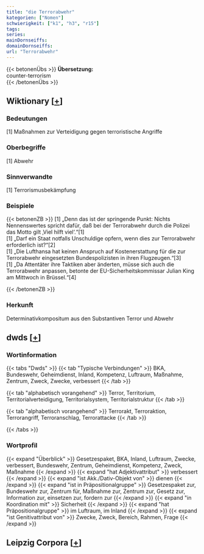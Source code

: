 ```yaml
---
title: "die Terrorabwehr"
kategorien: ["Nomen"]
schwierigkeit: ["k1", "h3", "r15"]
tags:
series:
mainDornseiffs:
domainDornseiffs:
url: "Terrorabwehr"
---
```


{{< betonenÜbs >}}
**Übersetzung:**  
counter-terrorism  
{{< /betonenÜbs >}}

## Wiktionary [[+](https://de.wiktionary.org/wiki/Terrorabwehr)]

### Bedeutungen
[1] Maßnahmen zur Verteidigung gegen terroristische Angriffe  

### Oberbegriffe
[1] Abwehr  

### Sinnverwandte
[1] Terrorismusbekämpfung  

### Beispiele
{{< betonenZB >}}
[1] „Denn das ist der springende Punkt: Nichts Nennenswertes spricht dafür, daß bei der Terrorabwehr durch die Polizei das Motto gilt ‚Viel hilft viel‘.“[1]  
[1] „Darf ein Staat notfalls Unschuldige opfern, wenn dies zur Terrorabwehr erforderlich ist?“[2]  
[1] „Die Lufthansa hat keinen Anspruch auf Kostenerstattung für die zur Terrorabwehr eingesetzten Bundespolizisten in ihren Flugzeugen.“[3]  
[1] „Da Attentäter ihre Taktiken aber änderten, müsse sich auch die Terrorabwehr anpassen, betonte der EU-Sicherheitskommissar Julian King am Mittwoch in Brüssel.“[4]  

{{< /betonenZB >}}
### Herkunft
Determinativkompositum aus den Substantiven Terror und Abwehr  



## dwds [[+](https://www.dwds.de/wb/Terrorabwehr)]

### Wortinformation
{{< tabs "Dwds" >}}
{{< tab "Typische Verbindungen" >}}
BKA, Bundeswehr, Geheimdienst, Inland, Kompetenz, Luftraum, Maßnahme, Zentrum, Zweck, Zwecke, verbessert
{{< /tab >}}

{{< tab "alphabetisch vorangehend" >}}
Terror, Territorium, Territorialverteidigung, Territorialsystem, Territorialstruktur
{{< /tab >}}

{{< tab "alphabetisch vorangehend" >}}
Terrorakt, Terroraktion, Terrorangriff, Terroranschlag, Terrorattacke
{{< /tab >}}

{{< /tabs >}}

### Wortprofil
{{< expand "Überblick" >}} Gesetzespaket, BKA, Inland, Luftraum, Zwecke, verbessert, Bundeswehr, Zentrum, Geheimdienst, Kompetenz, Zweck, Maßnahme {{< /expand >}}
{{< expand "hat Adjektivattribut" >}} verbessert {{< /expand >}}
{{< expand "ist Akk./Dativ-Objekt von" >}} dienen {{< /expand >}}
{{< expand "ist in Präpositionalgruppe" >}} Gesetzespaket zur, Bundeswehr zur, Zentrum für, Maßnahme zur, Zentrum zur, Gesetz zur, Information zur, einsetzen zur, fordern zur {{< /expand >}}
{{< expand "in Koordination mit" >}} Sicherheit {{< /expand >}}
{{< expand "hat Präpositionalgruppe" >}} im Luftraum, im Inland {{< /expand >}}
{{< expand "ist Genitivattribut von" >}} Zwecke, Zweck, Bereich, Rahmen, Frage {{< /expand >}}

## Leipzig Corpora [[+](https://corpora.uni-leipzig.de/en/res?word=Terrorabwehr&corpusId=deu_newscrawl-public_2018)]

